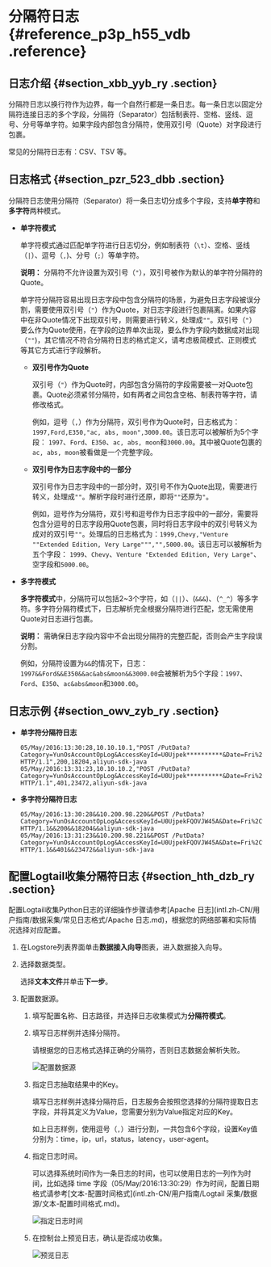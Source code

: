 # 分隔符日志 {#reference_p3p_h55_vdb .reference}

## 日志介绍 {#section_xbb_yyb_ry .section}

分隔符日志以换行符作为边界，每一个自然行都是一条日志。每一条日志以固定分隔符连接日志的多个字段，分隔符（Separator）包括制表符、空格、竖线、逗号、分号等单字符。如果字段内部包含分隔符，使用双引号（Quote）对字段进行包裹。

常见的分隔符日志有：CSV、TSV 等。

## 日志格式 {#section_pzr_523_dbb .section}

分隔符日志使用分隔符（Separator）将一条日志切分成多个字段，支持**单字符**和**多字符**两种模式。

-   **单字符模式**

    单字符模式通过匹配单字符进行日志切分，例如制表符（`\t`）、空格、竖线（`|`）、逗号（`,`\)、分号（`;`）等单字符。

    **说明：** 分隔符不允许设置为双引号（`"`），双引号被作为默认的单字符分隔符的Quote。

    单字符分隔符容易出现日志字段中包含分隔符的场景，为避免日志字段被误分割，需要使用双引号（`"`）作为Quote，对日志字段进行包裹隔离。如果内容中在非Quote情况下出现双引号，则需要进行转义，处理成`""`。双引号（`"`）要么作为Quote使用，在字段的边界单次出现，要么作为字段内数据成对出现（`""`\)，其它情况不符合分隔符日志的格式定义，请考虑极简模式、正则模式等其它方式进行字段解析。

    -   **双引号作为Quote**

        双引号（`"`）作为Quote时，内部包含分隔符的字段需要被一对Quote包裹。Quote必须紧邻分隔符，如有两者之间包含空格、制表符等字符，请修改格式。

        例如，逗号（`,`）作为分隔符，双引号作为Quote时，日志格式为：`1997,Ford,E350,"ac, abs, moon",3000.00`。该日志可以被解析为5个字段： `1997`、`Ford`、`E350`、`ac, abs, moon`和`3000.00`。其中被Quote包裹的`ac, abs, moon`被看做是一个完整字段。

    -   **双引号作为日志字段中的一部分**

        双引号作为日志字段中的一部分时，双引号不作为Quote出现，需要进行转义，处理成`""`。解析字段时进行还原，即将`""`还原为`"`。

        例如，逗号作为分隔符，双引号和逗号作为日志字段中的一部分，需要将包含分逗号的日志字段用Quote包裹，同时将日志字段中的双引号转义为成对的双引号`""`。处理后的日志格式为：`1999,Chevy,"Venture ""Extended Edition, Very Large""","",5000.00`。该日志可以被解析为五个字段： `1999`、`Chevy`、`Venture "Extended Edition, Very Large"`、空字段和`5000.00`。

-   **多字符模式**

    **多字符模式**中，分隔符可以包括2~3个字符，如（`||`）、\(`&&&`\)、（`^_^`）等多字符。多字符分隔符模式下，日志解析完全根据分隔符进行匹配，您无需使用Quote对日志进行包裹。

    **说明：** 需确保日志字段内容中不会出现分隔符的完整匹配，否则会产生字段误分割。

    例如，分隔符设置为`&&`的情况下，日志：`1997&&Ford&&E350&&ac&abs&moon&&3000.00`会被解析为5个字段：`1997`、`Ford`、`E350`、`ac&abs&moon`和`3000.00`。


## 日志示例 {#section_owv_zyb_ry .section}

-   **单字符分隔符日志**

    ```
    05/May/2016:13:30:28,10.10.10.1,"POST /PutData?Category=YunOsAccountOpLog&AccessKeyId=U0Ujpek**********&Date=Fri%2C%2028%20Jun%202013%2006%3A53%3A30%20GMT&Topic=raw&Signature=pD12XYLmGxKQ%2Bmkd6x7hAgQ7b1c%3D HTTP/1.1",200,18204,aliyun-sdk-java
    05/May/2016:13:31:23,10.10.10.2,"POST /PutData?Category=YunOsAccountOpLog&AccessKeyId=U0Ujpek**********&Date=Fri%2C%2028%20Jun%202013%2006%3A53%3A30%20GMT&Topic=raw&Signature=pD12XYLmGxKQ%2Bmkd6x7hAgQ7b1c%3D HTTP/1.1",401,23472,aliyun-sdk-java
    ```

-   **多字符分隔符日志**

    ```
    05/May/2016:13:30:28&&10.200.98.220&&POST /PutData?Category=YunOsAccountOpLog&AccessKeyId=U0UjpekFQOVJW45A&Date=Fri%2C%2028%20Jun%202013%2006%3A53%3A30%20GMT&Topic=raw&Signature=pD12XYLmGxKQ%2Bmkd6x7hAgQ7b1c%3D HTTP/1.1&&200&&18204&&aliyun-sdk-java
    05/May/2016:13:31:23&&10.200.98.221&&POST /PutData?Category=YunOsAccountOpLog&AccessKeyId=U0UjpekFQOVJW45A&Date=Fri%2C%2028%20Jun%202013%2006%3A53%3A30%20GMT&Topic=raw&Signature=pD12XYLmGxKQ%2Bmkd6x7hAgQ7b1c%3D HTTP/1.1&&401&&23472&&aliyun-sdk-java
    ```


## 配置Logtail收集分隔符日志 {#section_hth_dzb_ry .section}

配置Logtail收集Python日志的详细操作步骤请参考[Apache 日志](intl.zh-CN/用户指南/数据采集/常见日志格式/Apache 日志.md)，根据您的网络部署和实际情况选择对应配置。

1.  在Logstore列表界面单击**数据接入向导**图表，进入数据接入向导。
2.  选择数据类型。

    选择**文本文件**并单击**下一步**。

3.  配置数据源。
    1.  填写配置名称、日志路径，并选择日志收集模式为**分隔符模式**。
    2.  填写日志样例并选择分隔符。

        请根据您的日志格式选择正确的分隔符，否则日志数据会解析失败。

        ![](http://static-aliyun-doc.oss-cn-hangzhou.aliyuncs.com/assets/img/13046/2631_zh-CN.png "配置数据源")

    3.  指定日志抽取结果中的Key。

        填写日志样例并选择分隔符后，日志服务会按照您选择的分隔符提取日志字段，并将其定义为Value，您需要分别为Value指定对应的Key。

        如上日志样例，使用逗号（`,`）进行分割，一共包含6个字段，设置Key值分别为：time，ip，url，status，latency，user-agent。

    4.  指定日志时间。

        可以选择系统时间作为一条日志的时间，也可以使用日志的一列作为时间，比如选择 time 字段（05/May/2016:13:30:29）作为时间，配置日期格式请参考[文本-配置时间格式](intl.zh-CN/用户指南/Logtail 采集/数据源/文本-配置时间格式.md)。

        ![](http://static-aliyun-doc.oss-cn-hangzhou.aliyuncs.com/assets/img/13046/2632_zh-CN.png "指定日志时间")

    5.  在控制台上预览日志，确认是否成功收集。

        ![](http://static-aliyun-doc.oss-cn-hangzhou.aliyuncs.com/assets/img/13046/2633_zh-CN.png "预览日志")



